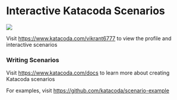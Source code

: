 # Interactive Katacoda Scenarios

[![](http://shields.katacoda.com/katacoda/vikrant6777/count.svg)](https://www.katacoda.com/vikrant6777 "Get your profile on Katacoda.com")

Visit https://www.katacoda.com/vikrant6777 to view the profile and interactive scenarios

### Writing Scenarios
Visit https://www.katacoda.com/docs to learn more about creating Katacoda scenarios

For examples, visit https://github.com/katacoda/scenario-example
